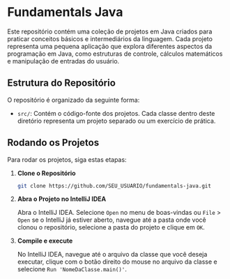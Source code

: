 # Fundamentals Java

Este repositório contém uma coleção de projetos em Java criados para praticar conceitos básicos e intermediários da linguagem. Cada projeto representa uma pequena aplicação que explora diferentes aspectos da programação em Java, como estruturas de controle, cálculos matemáticos e manipulação de entradas do usuário.

## Estrutura do Repositório

O repositório é organizado da seguinte forma:

- `src/`: Contém o código-fonte dos projetos. Cada classe dentro deste diretório representa um projeto separado ou um exercício de prática.

## Rodando os Projetos

Para rodar os projetos, siga estas etapas:

1. **Clone o Repositório**

   ```bash
   git clone https://github.com/SEU_USUARIO/fundamentals-java.git

2. **Abra o Projeto no IntelliJ IDEA**

   Abra o IntelliJ IDEA.
   Selecione `Open` no menu de boas-vindas ou `File` > `Open` se o IntelliJ já estiver aberto, navegue até a pasta onde você clonou o repositório, selecione a pasta do projeto e clique em `OK`.

3. **Compile e execute**

   No IntelliJ IDEA, navegue até o arquivo da classe que você deseja executar,
   clique com o botão direito do mouse no arquivo da classe e selecione `Run 'NomeDaClasse.main()'`.
